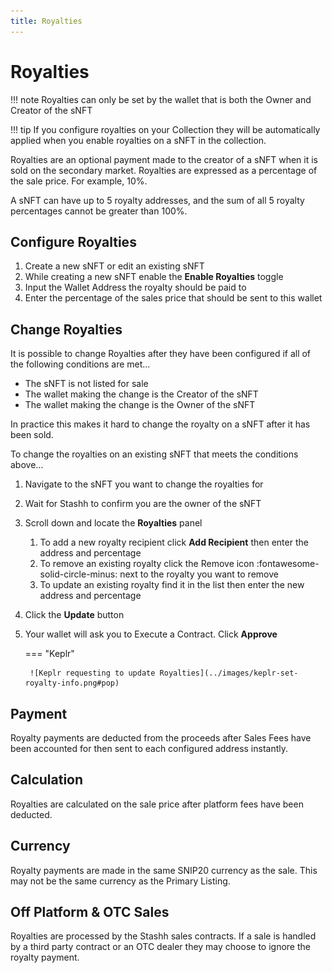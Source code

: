 ```yaml
---
title: Royalties
---
```


# Royalties

!!! note
    Royalties can only be set by the wallet that is both the Owner and Creator of the sNFT

!!! tip
    If you configure royalties on your Collection they will be automatically applied when you enable royalties on a sNFT in the collection.

Royalties are an optional payment made to the creator of a sNFT when it is sold on the secondary market. Royalties are expressed as a percentage of the sale price. For example, 10%.

A sNFT can have up to 5 royalty addresses, and the sum of all 5 royalty percentages cannot be greater than 100%.

## Configure Royalties

1. Create a new sNFT or edit an existing sNFT
2. While creating a new sNFT enable the **Enable Royalties** toggle
2. Input the Wallet Address the royalty should be paid to
3. Enter the percentage of the sales price that should be sent to this wallet

## Change Royalties

It is possible to change Royalties after they have been configured if all of the following conditions are met...

- The sNFT is not listed for sale
- The wallet making the change is the Creator of the sNFT
- The wallet making the change is the Owner of the sNFT

In practice this makes it hard to change the royalty on a sNFT after it has been sold.

To change the royalties on an existing sNFT that meets the conditions above...

1. Navigate to the sNFT you want to change the royalties for
2. Wait for Stashh to confirm you are the owner of the sNFT
3. Scroll down and locate the **Royalties** panel
    1. To add a new royalty recipient click **Add Recipient** then enter the address and percentage
    2. To remove an existing royalty click the Remove icon :fontawesome-solid-circle-minus: next to the royalty you want to remove
    3. To update an existing royalty find it in the list then enter the new address and percentage
4. Click the **Update** button
5. Your wallet will ask you to Execute a Contract. Click **Approve**

    === "Keplr"

        ![Keplr requesting to update Royalties](../images/keplr-set-royalty-info.png#pop)

## Payment

Royalty payments are deducted from the proceeds after Sales Fees have been accounted for then sent to each configured address instantly.

## Calculation

Royalties are calculated on the sale price after platform fees have been deducted.

## Currency

Royalty payments are made in the same SNIP20 currency as the sale. This may not be the same currency as the Primary Listing.

## Off Platform & OTC Sales

Royalties are processed by the Stashh sales contracts. If a sale is handled by a third party contract or an OTC dealer they may choose to ignore the royalty payment.